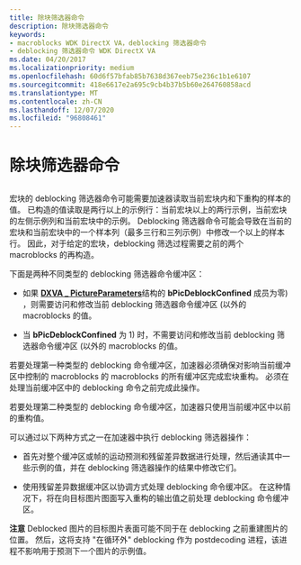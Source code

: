 ```yaml
---
title: 除块筛选器命令
description: 除块筛选器命令
keywords:
- macroblocks WDK DirectX VA，deblocking 筛选器命令
- deblocking 筛选器命令 WDK DirectX VA
ms.date: 04/20/2017
ms.localizationpriority: medium
ms.openlocfilehash: 60d6f57bfab85b7638d367eeb75e236c1b1e6107
ms.sourcegitcommit: 418e6617e2a695c9cb4b37b5b60e264760858acd
ms.translationtype: MT
ms.contentlocale: zh-CN
ms.lasthandoff: 12/07/2020
ms.locfileid: "96808461"
---
```

# <a name="deblocking-filter-commands"></a>除块筛选器命令


## <span id="ddk_deblocking_filter_commands_gg"></span><span id="DDK_DEBLOCKING_FILTER_COMMANDS_GG"></span>


宏块的 deblocking 筛选器命令可能需要加速器读取当前宏块内和下重构的样本的值。 已构造的值读取是两行以上的示例行：当前宏块以上的两行示例，当前宏块的左侧示例列和当前宏块中的示例。 Deblocking 筛选器命令可能会导致在当前的宏块和当前宏块中的一个样本列（最多三行和三列示例）中修改一个以上的样本行。 因此，对于给定的宏块，deblocking 筛选过程需要之前的两个 macroblocks 的再构造。

下面是两种不同类型的 deblocking 筛选器命令缓冲区：

-   如果 [**DXVA \_ PictureParameters**](/windows-hardware/drivers/ddi/dxva/ns-dxva-_dxva_pictureparameters)结构的 **bPicDeblockConfined** 成员为零) ，则需要访问和修改当前 deblocking 筛选器命令缓冲区 (以外的 macroblocks 的值。

-   当 **bPicDeblockConfined** 为 1) 时，不需要访问和修改当前 deblocking 筛选器命令缓冲区 (以外的 macroblocks 的值。

若要处理第一种类型的 deblocking 命令缓冲区，加速器必须确保对影响当前缓冲区中控制的 macroblocks 的 macroblocks 的所有缓冲区完成宏块重构。 必须在处理当前缓冲区中的 deblocking 命令之前完成此操作。

若要处理第二种类型的 deblocking 命令缓冲区，加速器只使用当前缓冲区中以前的重构值。

可以通过以下两种方式之一在加速器中执行 deblocking 筛选器操作：

-   首先对整个缓冲区或帧的运动预测和残留差异数据进行处理，然后通读其中一些示例的值，并在 deblocking 筛选器操作的结果中修改它们。

-   使用残留差异数据缓冲区以协调方式处理 deblocking 命令缓冲区。 在这种情况下，将在向目标图片图面写入重构的输出值之前处理 deblocking 命令缓冲区。

**注意**   Deblocked 图片的目标图片表面可能不同于在 deblocking 之前重建图片的位置。 然后，这将支持 "在循环外" deblocking 作为 postdecoding 进程，该进程不影响用于预测下一个图片的示例值。

 

 

